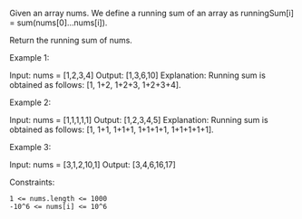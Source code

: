 Given an array nums. We define a running sum of an array as runningSum[i] =
sum(nums[0]…nums[i]).

Return the running sum of nums.

 

Example 1:

Input: nums = [1,2,3,4]
Output: [1,3,6,10]
Explanation: Running sum is obtained as follows: [1, 1+2, 1+2+3, 1+2+3+4].

Example 2:

Input: nums = [1,1,1,1,1]
Output: [1,2,3,4,5]
Explanation: Running sum is obtained as follows: [1, 1+1, 1+1+1, 1+1+1+1,
1+1+1+1+1].

Example 3:

Input: nums = [3,1,2,10,1]
Output: [3,4,6,16,17]

 

Constraints:

    1 <= nums.length <= 1000
    -10^6 <= nums[i] <= 10^6

